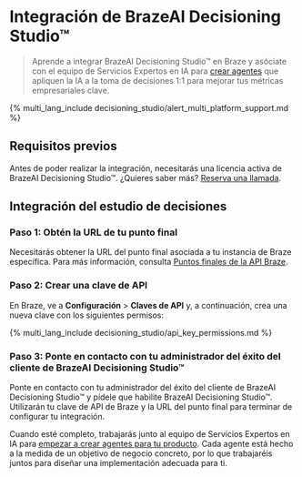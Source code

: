 # Integración de BrazeAI Decisioning Studio™

> Aprende a integrar BrazeAI Decisioning Studio™ en Braze y asóciate con el equipo de Servicios Expertos en IA para [crear agentes]({{site.baseurl}}/user_guide/brazeai/decisioning_studio/building_agents) que apliquen la IA a la toma de decisiones 1:1 para mejorar tus métricas empresariales clave.

{% multi_lang_include decisioning_studio/alert_multi_platform_support.md %}

## Requisitos previos

Antes de poder realizar la integración, necesitarás una licencia activa de BrazeAI Decisioning Studio™. ¿Quieres saber más? [Reserva una llamada](https://www.braze.com/get-started/).

## Integración del estudio de decisiones

### Paso 1: Obtén la URL de tu punto final

Necesitarás obtener la URL del punto final asociada a tu instancia de Braze específica. Para más información, consulta [Puntos finales de la API Braze]({{site.baseurl}}/developer_guide/rest_api/basics/#endpoints).

### Paso 2: Crear una clave de API

En Braze, ve a **Configuración** > **Claves de API** y, a continuación, crea una nueva clave con los siguientes permisos:

{% multi_lang_include decisioning_studio/api_key_permissions.md %}

### Paso 3: Ponte en contacto con tu administrador del éxito del cliente de BrazeAI Decisioning Studio™

Ponte en contacto con tu administrador del éxito del cliente de BrazeAI Decisioning Studio™ y pídele que habilite BrazeAI Decisioning Studio™. Utilizarán tu clave de API de Braze y la URL del punto final para terminar de configurar tu integración.

Cuando esté completo, trabajarás junto al equipo de Servicios Expertos en IA para [empezar a crear agentes para tu producto]({{site.baseurl}}/user_guide/brazeai/decisioning_studio/building_agents). Cada agente está hecho a la medida de un objetivo de negocio concreto, por lo que trabajaréis juntos para diseñar una implementación adecuada para ti.
